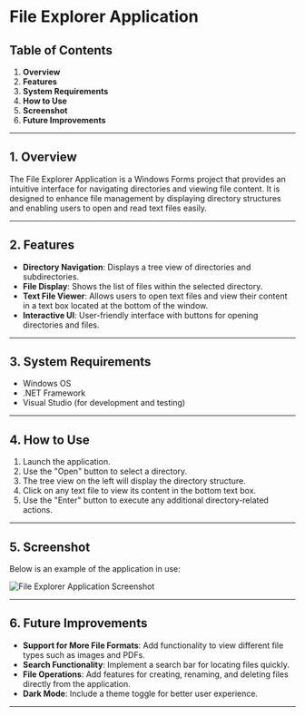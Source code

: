 # File Explorer Application

## Table of Contents
1. **Overview**
2. **Features**
3. **System Requirements**
4. **How to Use**
5. **Screenshot**
6. **Future Improvements**

---

## 1. Overview
The File Explorer Application is a Windows Forms project that provides an intuitive interface for navigating directories and viewing file content. It is designed to enhance file management by displaying directory structures and enabling users to open and read text files easily.

---

## 2. Features
- **Directory Navigation**: Displays a tree view of directories and subdirectories.
- **File Display**: Shows the list of files within the selected directory.
- **Text File Viewer**: Allows users to open text files and view their content in a text box located at the bottom of the window.
- **Interactive UI**: User-friendly interface with buttons for opening directories and files.

---

## 3. System Requirements
- Windows OS
- .NET Framework
- Visual Studio (for development and testing)

---

## 4. How to Use
1. Launch the application.
2. Use the "Open" button to select a directory.
3. The tree view on the left will display the directory structure.
4. Click on any text file to view its content in the bottom text box.
5. Use the "Enter" button to execute any additional directory-related actions.

---

## 5. Screenshot
Below is an example of the application in use:

![File Explorer Application Screenshot](insert-image-link-here)

---

## 6. Future Improvements
- **Support for More File Formats**: Add functionality to view different file types such as images and PDFs.
- **Search Functionality**: Implement a search bar for locating files quickly.
- **File Operations**: Add features for creating, renaming, and deleting files directly from the application.
- **Dark Mode**: Include a theme toggle for better user experience.

---

